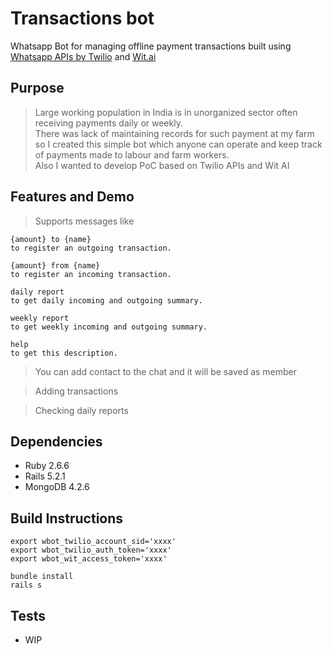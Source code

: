 # Transactions bot

Whatsapp Bot for managing offline payment transactions built using [Whatsapp APIs by Twilio](https://www.twilio.com/whatsapp) and [Wit.ai](https://wit.ai/)

## Purpose
>Large working population in India is in unorganized sector often receiving payments daily or weekly. 
<br>There was lack of maintaining records for such payment at my farm so I created this simple bot which anyone can operate and keep track of payments made to labour and farm workers.
<br> Also I wanted to develop PoC based on Twilio APIs and Wit AI

## Features and Demo

> Supports messages like
```
{amount} to {name}
to register an outgoing transaction.

{amount} from {name}
to register an incoming transaction.

daily report
to get daily incoming and outgoing summary.

weekly report
to get weekly incoming and outgoing summary.

help
to get this description.
```

> You can add contact to the chat and it will be saved as member

> Adding transactions

> Checking daily reports

## Dependencies
- Ruby 2.6.6
- Rails 5.2.1
- MongoDB 4.2.6

## Build Instructions
```
export wbot_twilio_account_sid='xxxx'
export wbot_twilio_auth_token='xxxx'
export wbot_wit_access_token='xxxx'
```

```
bundle install
rails s
```
## Tests
- WIP

